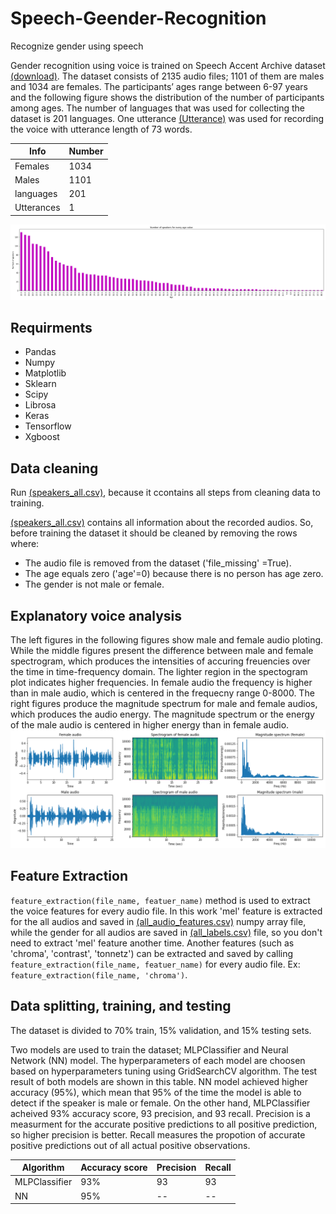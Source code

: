 # Speech-Geender-Recognition
Recognize gender using speech

Gender recognition using voice is trained on Speech Accent Archive dataset [(download)](https://www.kaggle.com/rtatman/speech-accent-archive?select=speakers_all.csv "download"). The dataset consists of 2135 audio files; 1101 of them are males and 1034 are females. The participants’ ages range between 6-97 years and the following figure shows the distribution of the number of participants among ages. The number of languages that was used for collecting the dataset is 201 languages. One utterance [(Utterance)](https://github.com/sanaalshboul/Speech-Geender-Recognition/blob/master/reading-passage.txt "download") was used for recording the voice with utterance length of 73 words. 

  Info        |     Number    |
------------- | ------------- | 
 Females      |       1034    |     
 Males        |       1101    |    
 languages    |       201     | 
 Utterances   |       1       | 
 
 ![picture alt](https://github.com/sanaalshboul/Speech-Geender-Recognition/blob/master/images/age.png "Title is optional")
 
 ## Requirments
* Pandas
* Numpy
* Matplotlib
* Sklearn
* Scipy
* Librosa
* Keras
* Tensorflow
* Xgboost

## Data cleaning
Run [(speakers_all.csv)](https://github.com/sanaalshboul/Speech-Geender-Recognition/blob/master/speakers_all.csv "download"), because it ccontains all steps from cleaning data to training.

[(speakers_all.csv)](https://github.com/sanaalshboul/Speech-Geender-Recognition/blob/master/speakers_all.csv "download") contains all information about the recorded audios. So, before training the dataset it should be cleaned by removing the rows where:
* The audio file is removed from the dataset ('file_missing' =True). 
* The age equals zero ('age'=0) because there is no person has age zero.
* The gender is not male or female.

## Explanatory voice analysis
The left figures in the following figures show male and female audio ploting. While the middle figures present the difference between male and female spectrogram, which produces the intensities of accuring freuencies over the time in time-frequency domain. The lighter region in the spectogram plot indicates higher frequencies. In female audio the frequency is higher than in male audio, which is centered in the frequecny range 0-8000. The right figures produce the magnitude spectrum for male and female audios, which produces the audio energy. The magnitude spectrum or the energy of the male audio is centered in higher energy than in female audio.
 ![picture alt](https://github.com/sanaalshboul/Speech-Geender-Recognition/blob/master/images/spectrum.png "Title is optional")

## Feature Extraction 
`feature_extraction(file_name, featuer_name)` method is used to extract the voice features for every audio file. In this work 'mel' feature is extracted for the all audios and saved in [(all_audio_features.csv)](https://github.com/sanaalshboul/Speech-Geender-Recognition/blob/master/data/all_audio_features.npy "download") numpy array file, while the gender for all audios are saved in [(all_labels.csv)](https://github.com/sanaalshboul/Speech-Geender-Recognition/blob/master/data/all_labels.npy "download") file, so you don't need to extract 'mel' feature another time. Another features (such as 'chroma', 'contrast', 'tonnetz') can be extracted and saved by calling `feature_extraction(file_name, featuer_name)` for every audio file. Ex: `feature_extraction(file_name, 'chroma')`.

## Data splitting, training, and testing
The dataset is divided to 70% train, 15% validation, and 15% testing sets.

Two models are used to train the dataset; MLPClassifier and Neural Network (NN) model. The hyperparameters of each model are choosen based on hyperparameters tuning using GridSearchCV algorithm. The test result of both models are shown in this table. NN model achieved higher accuracy (95%), which mean that 95% of the time the model is able to detect if the speaker is male or female. On the other hand, MLPClassifier acheived 93% accuracy score, 93 precision, and 93 recall. Precision is a measurment for the accurate positive predictions to all positive prediction, so higher precision is better. Recall measures the propotion of accurate positive predictions out of all actual positive observations.

Algorithm        | Accuracy score  |  Precision  | Recall  |
---------------- | --------------- | ----------- | ------- |
MLPClassifier    |       93%       |     93      |   93    |
NN               |       95%       |     --      |   --    |
